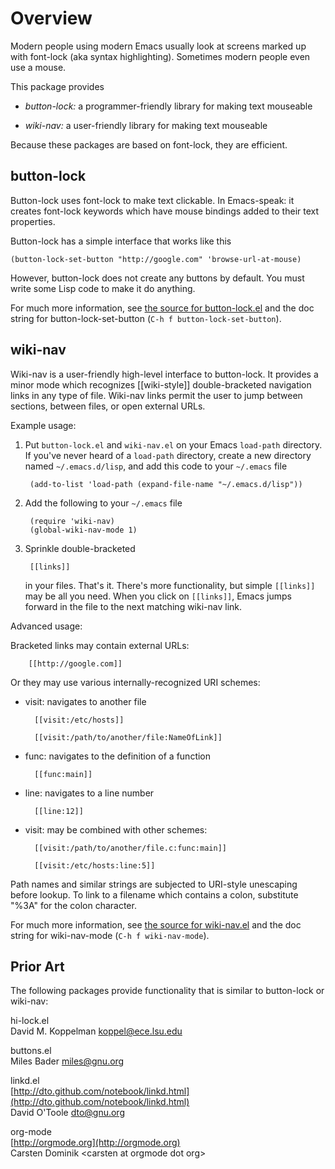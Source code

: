 Overview
========

Modern people using modern Emacs usually look at screens marked up with
font-lock (aka syntax highlighting).  Sometimes modern people even use a
mouse.

This package provides

* *button-lock:* a programmer-friendly library for making text mouseable

* *wiki-nav:* a user-friendly library for making text mouseable

Because these packages are based on font-lock, they are efficient.

button-lock
-----------

Button-lock uses font-lock to make text clickable.  In Emacs-speak: it
creates font-lock keywords which have mouse bindings added to their
text properties.

Button-lock has a simple interface that works like this

	(button-lock-set-button "http://google.com" 'browse-url-at-mouse)

However, button-lock does not create any buttons by default.  You must write
some Lisp code to make it do anything.

For much more information, see [the source for button-lock.el](https://github.com/rolandwalker/button-lock/blob/master/button-lock.el)
and the doc string for button-lock-set-button (`C-h f button-lock-set-button`).

wiki-nav
--------

Wiki-nav is a user-friendly high-level interface to button-lock.  It
provides a minor mode which recognizes [[wiki-style]] double-bracketed
navigation links in any type of file.  Wiki-nav links permit the user
to jump between sections, between files, or open external URLs.

Example usage:

1. Put `button-lock.el` and `wiki-nav.el` on your Emacs `load-path`
directory.  If you've never heard of a `load-path` directory, create a new
directory named `~/.emacs.d/lisp`, and add this code to your `~/.emacs` file

		(add-to-list 'load-path (expand-file-name "~/.emacs.d/lisp"))

2. Add the following to your `~/.emacs` file

		(require 'wiki-nav)
		(global-wiki-nav-mode 1)

3. Sprinkle double-bracketed

		[[links]]

	in your files.  That's it.  There's more functionality, but simple `[[links]]`
	may be all you need.  When you click on `[[links]]`, Emacs jumps forward in
	the file to the next matching wiki-nav link.

Advanced usage:

Bracketed links may contain external URLs:

		[[http://google.com]]

Or they may use various internally-recognized URI schemes:

* visit: navigates to another file

		[[visit:/etc/hosts]]

		[[visit:/path/to/another/file:NameOfLink]]

* func: navigates to the definition of a function

		[[func:main]]

* line: navigates to a line number

		[[line:12]]

* visit: may be combined with other schemes:

		[[visit:/path/to/another/file.c:func:main]]

		[[visit:/etc/hosts:line:5]]

Path names and similar strings are subjected to URI-style unescaping before
lookup.  To link to a filename which contains a colon, substitute "%3A" for
the colon character.

For much more information, see [the source for wiki-nav.el](https://github.com/rolandwalker/button-lock/blob/master/wiki-nav.el)
and the doc string for wiki-nav-mode (`C-h f wiki-nav-mode`).

Prior Art
---------
The following packages provide functionality that is similar to button-lock
or wiki-nav:

hi-lock.el   
David M. Koppelman <koppel@ece.lsu.edu>

buttons.el   
Miles Bader <miles@gnu.org>

linkd.el   
[http://dto.github.com/notebook/linkd.html](http://dto.github.com/notebook/linkd.html)   
David O'Toole <dto@gnu.org>

org-mode   
[http://orgmode.org](http://orgmode.org)   
Carsten Dominik &lt;carsten at orgmode dot org&gt;

